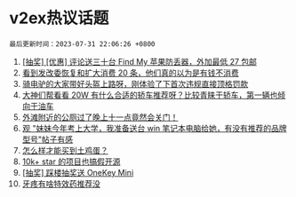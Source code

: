# v2ex热议话题

`最后更新时间：2023-07-31 22:06:26 +0800`

1. [[抽奖] [优惠] 评论送三十台 Find My 苹果防丢器，外加最低 27 包邮](https://www.v2ex.com/t/961108)
1. [看到发改委恢复和扩大消费 20 条，他们真的以为是有钱不消费](https://www.v2ex.com/t/961142)
1. [骑电驴的大家带好头盔上路呀，刚体验了下首次违规直接顶格罚款](https://www.v2ex.com/t/961093)
1. [大神们帮看看 20W 有什么合适的轿车推荐呀？比较青睐于轿车，第一辆也倾向于油车](https://www.v2ex.com/t/961158)
1. [外滩附近的公厕过了晚上十一点竟然会关门！](https://www.v2ex.com/t/961085)
1. [观 "妹妹今年考上大学，我准备送台 win 笔记本电脑给她，有没有推荐的品牌型号"帖子有感](https://www.v2ex.com/t/961156)
1. [怎么样才能买到土鸡蛋？](https://www.v2ex.com/t/961089)
1. [10k+ star 的项目也搞假开源](https://www.v2ex.com/t/961178)
1. [[抽奖] 踩楼抽奖送 OneKey Mini](https://www.v2ex.com/t/961220)
1. [牙疼有啥特效药推荐没](https://www.v2ex.com/t/961066)

